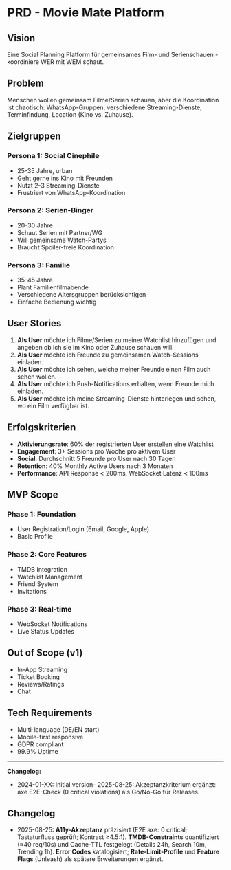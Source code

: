 # PRD - Movie Mate Platform

## Vision

Eine Social Planning Platform für gemeinsames Film- und Serienschauen - koordiniere WER mit WEM schaut.

## Problem

Menschen wollen gemeinsam Filme/Serien schauen, aber die Koordination ist chaotisch: WhatsApp-Gruppen, verschiedene Streaming-Dienste, Terminfindung, Location (Kino vs. Zuhause).

## Zielgruppen

### Persona 1: Social Cinephile

- 25-35 Jahre, urban
- Geht gerne ins Kino mit Freunden
- Nutzt 2-3 Streaming-Dienste
- Frustriert von WhatsApp-Koordination

### Persona 2: Serien-Binger

- 20-30 Jahre
- Schaut Serien mit Partner/WG
- Will gemeinsame Watch-Partys
- Braucht Spoiler-freie Koordination

### Persona 3: Familie

- 35-45 Jahre
- Plant Familienfilmabende
- Verschiedene Altersgruppen berücksichtigen
- Einfache Bedienung wichtig

## User Stories

1. **Als User** möchte ich Filme/Serien zu meiner Watchlist hinzufügen und angeben ob ich sie im Kino oder Zuhause schauen will.
2. **Als User** möchte ich Freunde zu gemeinsamen Watch-Sessions einladen.
3. **Als User** möchte ich sehen, welche meiner Freunde einen Film auch sehen wollen.
4. **Als User** möchte ich Push-Notifications erhalten, wenn Freunde mich einladen.
5. **Als User** möchte ich meine Streaming-Dienste hinterlegen und sehen, wo ein Film verfügbar ist.

## Erfolgskriterien

- **Aktivierungsrate**: 60% der registrierten User erstellen eine Watchlist
- **Engagement**: 3+ Sessions pro Woche pro aktivem User
- **Social**: Durchschnitt 5 Freunde pro User nach 30 Tagen
- **Retention**: 40% Monthly Active Users nach 3 Monaten
- **Performance**: API Response < 200ms, WebSocket Latenz < 100ms

## MVP Scope

### Phase 1: Foundation

- User Registration/Login (Email, Google, Apple)
- Basic Profile

### Phase 2: Core Features

- TMDB Integration
- Watchlist Management
- Friend System
- Invitations

### Phase 3: Real-time

- WebSocket Notifications
- Live Status Updates

## Out of Scope (v1)

- In-App Streaming
- Ticket Booking
- Reviews/Ratings
- Chat

## Tech Requirements

- Multi-language (DE/EN start)
- Mobile-first responsive
- GDPR compliant
- 99.9% Uptime

---

**Changelog:**

- 2024-01-XX: Initial version- 2025-08-25: Akzeptanzkriterium ergänzt: axe E2E-Check (0 critical violations) als Go/No-Go für Releases.

## Changelog

- 2025-08-25: **A11y-Akzeptanz** präzisiert (E2E axe: 0 critical; Tastaturfluss geprüft; Kontrast ≥4.5:1). **TMDB-Constraints** quantifiziert (≈40 req/10s) und Cache-TTL festgelegt (Details 24h, Search 10m, Trending 1h). **Error Codes** katalogisiert; **Rate-Limit-Profile** und **Feature Flags** (Unleash) als spätere Erweiterungen ergänzt.

